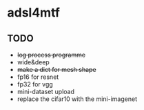 # adsl4mtf

## TODO
* ~~log process programme~~
* wide&deep
* ~~make a dict for mesh shape~~
* fp16 for resnet
* fp32 for vgg
* mini-dataset upload
* replace the cifar10 with the mini-imagenet